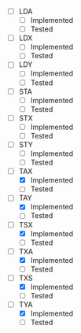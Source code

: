 
- [ ] LDA
	- [ ] Implemented
	- [ ] Tested
- [ ] LDX
	- [ ] Implemented
	- [ ] Tested
- [ ] LDY
	- [ ] Implemented
	- [ ] Tested
- [ ] STA
	- [ ] Implemented
	- [ ] Tested
- [ ] STX
	- [ ] Implemented
	- [ ] Tested
- [ ] STY
	- [ ] Implemented
	- [ ] Tested
- [ ] TAX
	- [x] Implemented
	- [ ] Tested
- [ ] TAY
	- [x] Implemented
	- [ ] Tested
- [ ] TSX
	- [x] Implemented
	- [ ] Tested
- [ ] TXA
	- [x] Implemented
	- [ ] Tested
- [ ] TXS
	- [x] Implemented
	- [ ] Tested
- [ ] TYA
	- [x] Implemented
	- [ ] Tested